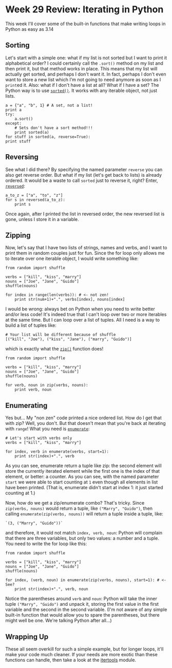 Week 29 Review: Iterating in Python
===================================

This week I'll cover some of the built-in functions that make writing loops in Python as easy as 3.14

Sorting
-------

Let's start with a simple one: what if my list is not sorted but I want to print it alphabetical order?
I could certainly call the `.sort()` method on my list and then print it, but that method works in place.
This means that my list will actually get sorted, and perhaps I don't want  it. In fact, perhaps I don't even want to store a new list which I'm not going to need anymore as soon as I `print`ed it.
Also: what if I don't have a list at all? What if I have a set?
The Python way is to use [`sorted()`](http://docs.python.org/2/library/functions.html#sorted). It works with any iterable object, not just lists.

    a = {"a", "b", 1} # A set, not a list!
    print a
    try:
        a.sort()
    except:
        # Sets don't have a sort method!!!
        print sorted(a)
    for stuff in sorted(a, reverse=True):
    print stuff

Reversing
---------

See what I did there? By specifying the named parameter `reverse` you can also get reverse order.
But what if my list (let's get back to lists) is already ordered. It would be a waste to call `sorted` just to reverse it, right?
Enter, [`reversed`](http://docs.python.org/2/library/functions.html#reversed):

    a_to_z = ["a", "to", "z"]
    for s in reversed(a_to_z):
        print s

Once again, after I printed the list in reversed order, the new reversed list is gone, unless I store it in a variable.

Zipping
-------

Now, let's say that I have two lists of strings, names and verbs, and I want to print them in random couples just for fun.
Since the for loop only allows me to iterate over one iterable object, I would write something like:

    from random import shuffle
    
    verbs = ["kill", "kiss", "marry"]
    nouns = ["Joe", "Jane", "Guido"]
    shuffle(nouns)
    
    for index in range(len(verbs)): # <- not zen!
        print str(num+1)+".", verbs[index], nouns[index]
        
I would be wrong: always bet on Python when you need to write better and/or less code!
It's indeed true that I can't loop over two or more iterables at the same time. But I can loop over a list of tuples.
All I need is a way to build a list of tuples like:

    # Your list will be different because of shuffle
    [("kill", "Joe"), ("kiss", "Jane"), ("marry", "Guido")]
    
which is exactly what the [`zip()`](http://docs.python.org/2/library/functions.html#zip) function does!

    from random import shuffle
    
    verbs = ["kill", "kiss", "marry"]
    nouns = ["Joe", "Jane", "Guido"]
    shuffle(nouns)
    
    for verb, noun in zip(verbs, nouns):
        print verb, noun

Enumerating
-----------

Yes but... My "non zen" code printed a nice ordered list. How do I get that with zip? Well, you don't.
But that doesn't mean that you're back at iterating with `range`! What you need is [`enumerate`](http://docs.python.org/2/library/functions.html#enumerate):

    # Let's start with verbs only
    verbs = ["kill", "kiss", "marry"]
    
    for index, verb in enumerate(verbs, start=1):
        print str(index)+".", verb
        
As you can see, enumerate return a tuple like zip: the second element will store the currently iterated element while the first one is the index of that element, or better: a counter. As you can see, with the named parameter `start` we were able to start counting at `1` even though all elements in list have been printed. (That is, enumerate didn't start at index 1: it just started counting at 1.)

Now, how do we get a zip/enumerate combo? That's tricky.
Since `zip(verbs, nouns)` would return a tuple, like `("Marry", "Guido")`, then calling `enumerate(zip(verbs, nouns))` will return a tuple inside a tuple, like:
     
    `(3, ("Marry", "Guido"))`
    
and therefore, it would not match `index, verb, noun`: Python will complain that there are three variables, but only two values: a number and a tuple.
You need to write the for loop like this:

    from random import shuffle
    
    verbs = ["kill", "kiss", "marry"]
    nouns = ["Joe", "Jane", "Guido"]
    shuffle(nouns)
    
    for index, (verb, noun) in enumerate(zip(verbs, nouns), start=1): # <- See?
        print str(index)+".", verb, noun
        
Notice the parentheses around `verb` and `noun`: Python will take the inner tuple `("Marry", "Guido")` and unpack it, storing the first value in the first variable and the second in the second variable.
(I'm not aware of any simple built-in function that would allow you to spare the parentheses, but there might well be one. We're talking Python after all...)

Wrapping Up
-----------

These all seem overkill for such a simple example, but for longer loops, it'll make your code much cleaner.
If your needs are more exotic than these functions can handle, then take a look at the [itertools](http://docs.python.org/2/library/itertools.html) module.
